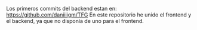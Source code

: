 Los primeros commits del backend estan en: https://github.com/daniiiigm/TFG
En este repositorio he unido el frontend y el backend, ya que no disponía de uno para el frontend.
